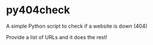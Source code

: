 # py404check
A simple Python script to check if a website is down (404)

Provide a list of URLs and it does the rest!
